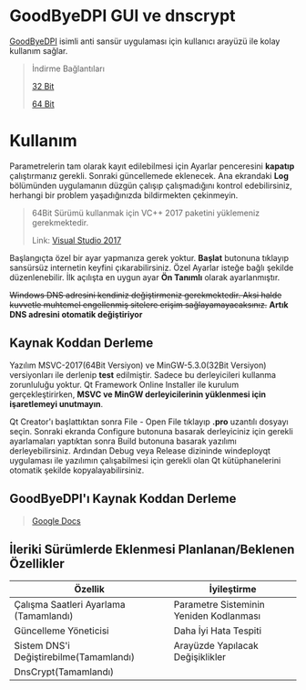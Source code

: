 # GoodByeDPI GUI ve dnscrypt

[GoodByeDPI](https://github.com/ValdikSS/GoodbyeDPI) isimli anti sansür uygulaması için kullanıcı arayüzü ile kolay kullanım sağlar.

> İndirme Bağlantıları
>
>[32 Bit](https://github.com/cheytacllc/GUI-for-GoodbyeDPI/releases/download/1.0.5/GoodByeDPI_GUI_32Bit.zip)
>
>[64 Bit](https://github.com/cheytacllc/GUI-for-GoodbyeDPI/releases/download/1.0.5/GoodByeDPI_GUI_64Bit.zip)

# Kullanım

Parametrelerin tam olarak kayıt edilebilmesi için Ayarlar penceresini **kapatıp** çalıştırmanız gerekli. Sonraki güncellemede eklenecek. Ana ekrandaki **Log** bölümünden uygulamanın düzgün çalışıp çalışmadığını kontrol edebilirsiniz, herhangi bir problem yaşadığınızda bildirmekten çekinmeyin.

> 64Bit Sürümü kullanmak için VC++ 2017 paketini yüklemeniz gerekmektedir.
>
> Link: [Visual Studio 2017](https://support.microsoft.com/tr-tr/help/2977003/the-latest-supported-visual-c-downloads)

Başlangıçta özel bir ayar yapmanıza gerek yoktur. **Başlat** butonuna tıklayıp sansürsüz internetin keyfini çıkarabilirsiniz. Özel Ayarlar isteğe bağlı şekilde düzenlenebilir. İlk açılışta en uygun ayar **Ön Tanımlı** olarak ayarlanmıştır.

~~Windows DNS adresini kendiniz değiştirmeniz gerekmektedir. Aksi halde kuvvetle muhtemel engellenmiş sitelere erişim sağlayamayacaksınız.~~ **Artık DNS adresini otomatik değiştiriyor**

## Kaynak Koddan Derleme

Yazılım MSVC-2017(64Bit Versiyon) ve MinGW-5.3.0(32Bit Versiyon) versiyonları ile derlenip **test** edilmiştir. Sadece bu derleyicileri kullanma zorunluluğu yoktur. Qt Framework Online Installer ile kurulum gerçekleştirirken, **MSVC ve MinGW derleyicilerinin yüklenmesi için işaretlemeyi unutmayın**.

Qt Creator'ı başlattıktan sonra File - Open File tıklayıp **.pro** uzantılı dosyayı seçin. Sonraki ekranda Configure butonuna basarak derleyiciniz için gerekli ayarlamaları yaptıktan sonra Build butonuna basarak yazılımı derleyebilirsiniz. Ardından Debug veya Release dizininde windeployqt uygulaması ile yazılımın çalışabilmesi için gerekli olan Qt kütüphanelerini otomatik şekilde kopyalayabilirsiniz.

## GoodByeDPI'ı Kaynak Koddan Derleme

> [Google Docs](https://docs.google.com/document/d/1LMGmFVu17NKItqTpJKGKXMhX58xWcCJPezddCo73e7c/edit?usp=sharing)

## İleriki Sürümlerde Eklenmesi Planlanan/Beklenen Özellikler
|Özellik| İyileştirme |
|--| --|
| Çalışma Saatleri Ayarlama (Tamamlandı) |Parametre Sisteminin Yeniden Kodlanması|
| Güncelleme Yöneticisi  |Daha İyi Hata Tespiti|
| Sistem DNS'i Değiştirebilme(Tamamlandı)|Arayüzde Yapılacak Değişiklikler |
| DnsCrypt(Tamamlandı)|  |
